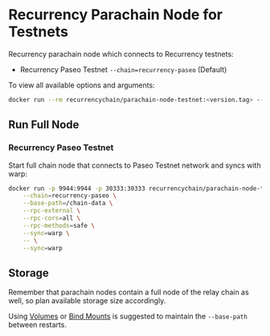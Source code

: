 # Recurrency Parachain Node for Testnets

Recurrency parachain node which connects to Recurrency testnets:

- Recurrency Paseo Testnet `--chain=recurrency-paseo` (Default)

To view all available options and arguments:

```sh
docker run --rm recurrencychain/parachain-node-testnet:<version.tag> --help
```

## Run Full Node

### Recurrency Paseo Testnet

Start full chain node that connects to Paseo Testnet network and syncs with warp:

```sh
docker run -p 9944:9944 -p 30333:30333 recurrencychain/parachain-node-testnet:<version.tag> \
    --chain=recurrency-paseo \
    --base-path=/chain-data \
    --rpc-external \
    --rpc-cors=all \
    --rpc-methods=safe \
    --sync=warp \
    -- \
    --sync=warp
```

## Storage

Remember that parachain nodes contain a full node of the relay chain as well, so plan available storage size accordingly.

Using [Volumes](https://docs.docker.com/storage/volumes/) or [Bind Mounts](https://docs.docker.com/storage/bind-mounts/) is suggested to maintain the `--base-path` between restarts.
